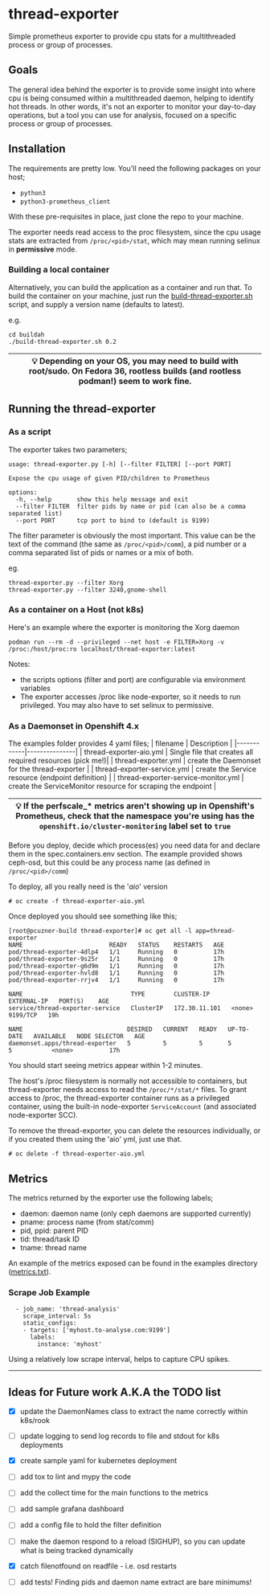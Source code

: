 # thread-exporter

Simple prometheus exporter to provide cpu stats for a multithreaded process or group of processes.

## Goals

The general idea behind the exporter is to provide some insight into where cpu is being consumed within a multithreaded daemon, helping to identify hot threads. In other words, it's not an exporter to monitor your day-to-day operations, but a tool you can use for analysis, focused on a specific process or group of processes.
## Installation

The requirements are pretty low. You'll need the following packages on your host;
* `python3`
* `python3-prometheus_client`

With these pre-requisites in place, just clone the repo to your machine. 

The exporter needs read access to the proc filesystem, since the cpu usage stats are extracted from `/proc/<pid>/stat`, which may mean running selinux in **permissive** mode.

### Building a local container

Alternatively, you can build the application as a container and run that. To build the container on your machine, just run the [build-thread-exporter.sh](buildah/build-thread-exporter.sh) script, and supply a version name (defaults to latest).

e.g.
```
cd buildah
./build-thread-exporter.sh 0.2
```

| :bulb: Depending on your OS, you may need to build with root/sudo. On Fedora 36, rootless builds (and rootless podman!) seem to work fine. |
|-----|

## Running the thread-exporter

### As a script
The exporter takes two parameters; 
```
usage: thread-exporter.py [-h] [--filter FILTER] [--port PORT]

Expose the cpu usage of given PID/children to Prometheus

options:
  -h, --help       show this help message and exit
  --filter FILTER  filter pids by name or pid (can also be a comma separated list)
  --port PORT      tcp port to bind to (default is 9199)
``` 
The filter parameter is obviously the most important. This value can be the text of the command (the same as `/proc/<pid>/comm`), a pid number or a comma separated list of pids or names or a mix of both.

eg.  
```
thread-exporter.py --filter Xorg
thread-exporter.py --filter 3240,gnome-shell
```

### As a container on a Host (not k8s)

Here's an example where the exporter is monitoring the Xorg daemon
```
podman run --rm -d --privileged --net host -e FILTER=Xorg -v /proc:/host/proc:ro localhost/thread-exporter:latest
```

Notes:
* the scripts options (filter and port) are configurable via environment variables
* The exporter accesses /proc like node-exporter, so it needs to run privileged. You may also have to set selinux to permissive.

### As a Daemonset in Openshift 4.x

The examples folder provides 4 yaml files;
| filename | Description |
|------------|---------------|
| thread-exporter-aio.yml | Single file that creates all required resources (pick me!)|
| thread-exporter.yml | create the Daemonset for the thread-exporter |
| thread-exporter-service.yml | create the Service resource (endpoint definition) |
| thread-exporter-service-monitor.yml | create the ServiceMonitor resource for scraping the endpoint |

| :bulb: If the perfscale_* metrics aren't showing up in  Openshift's Prometheus, check that the namespace you're using has the `openshift.io/cluster-monitoring` label set to `true`|
|-----|

Before you deploy, decide which process(es) you need data for and declare them in the spec.containers.env section. The example provided shows ceph-osd, but this could be any process name (as defined in `/proc/<pid>/comm`)


To deploy, all you really need is the '*aio*' version
```
# oc create -f thread-exporter-aio.yml
```

Once deployed you should see something like this;

```
[root@pcuzner-build thread-exporter]# oc get all -l app=thread-exporter
NAME                        READY   STATUS    RESTARTS   AGE
pod/thread-exporter-4dlp4   1/1     Running   0          17h
pod/thread-exporter-9s25r   1/1     Running   0          17h
pod/thread-exporter-g6d9m   1/1     Running   0          17h
pod/thread-exporter-hvld8   1/1     Running   0          17h
pod/thread-exporter-rrjv4   1/1     Running   0          17h

NAME                              TYPE        CLUSTER-IP      EXTERNAL-IP   PORT(S)    AGE
service/thread-exporter-service   ClusterIP   172.30.11.101   <none>        9199/TCP   19h

NAME                             DESIRED   CURRENT   READY   UP-TO-DATE   AVAILABLE   NODE SELECTOR   AGE
daemonset.apps/thread-exporter   5         5         5       5            5           <none>          17h

```

You should start seeing metrics appear within 1-2 minutes.

The host's /proc filesystem is normally not accessible to containers, but thread-exporter needs access to read the `/proc/*/stat/*` files. To grant access to /proc, the thread-exporter container runs as a privileged container, using the built-in node-exporter `ServiceAccount` (and associated node-exporter SCC).

To remove the thread-exporter, you can delete the resources individually, or if you created them using the 'aio' yml, just use that.

```
# oc delete -f thread-exporter-aio.yml
```

## Metrics

The metrics returned by the exporter use the following labels; 

- daemon: daemon name (only ceph daemons are supported currently)
- pname: process name (from stat/comm)
- pid, ppid: parent PID
- tid: thread/task ID
- tname: thread name 


An example of the metrics exposed can be found in the examples directory ([metrics.txt](examples/metrics.txt)).
### Scrape Job Example

```
  - job_name: 'thread-analysis'
    scrape_interval: 5s
    static_configs:
    - targets: ['myhost.to-analyse.com:9199']
      labels:
        instance: 'myhost'
```

Using a relatively low scrape interval, helps to capture CPU spikes.
  
---  
  
## Ideas for Future work A.K.A the TODO list

- [X] update the DaemonNames class to extract the name correctly within k8s/rook
- [ ] update logging to send log records to file and stdout for k8s deployments
- [X] create sample yaml for kubernetes deployment
- [ ] add tox to lint and mypy the code
- [ ] add the collect time for the main functions to the metrics
- [ ] add sample grafana dashboard
- [ ] add a config file to hold the filter definition
- [ ] make the daemon respond to a reload (SIGHUP), so you can update what is being tracked dynamically
- [X] catch filenotfound on readfile - i.e. osd restarts
- [ ] add tests! Finding pids and daemon name extract are bare minimums!


